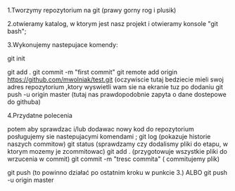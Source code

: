 1.Tworzymy repozytorium na git (prawy gorny rog i plusik)

2.otwieramy katalog, w ktorym jest nasz projekt i otwieramy konsole "git bash";

3.Wykonujemy nastepujace komendy:

git init

git add . 
git commit -m "first commit"
git remote add origin https://github.com/mwolniak/test.git (oczywiscie tutaj bedziecie mieli swoj adres repozytorium ,ktory wyswietli wam sie na ekranie tuz po dodaniu 
git push -u origin master
(tutaj nas prawdopodobnie zapyta o dane dostepowe do githuba)


4.Przydatne polecenia

potem aby sprawdzac i/lub dodawac nowy kod do repozytorium posługujemy sie nastepujacymi komendami ;
git log (pokazuje historie naszych commitow)
git status (sprawdzamy czy dodalismy pliki do etapu, w ktorym mozemy je zcommitowac)
git add . (przygotowuje wszystkie pliki do wrzucenia w commit)
git commit -m "tresc commita" ( commitujemy plik)

git push (to powinno działać po ostatnim kroku w punkcie 3.)
ALBO
git push -u origin master 
